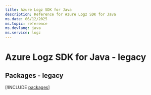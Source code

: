 ```yaml
---
title: Azure Logz SDK for Java
description: Reference for Azure Logz SDK for Java
ms.date: 06/12/2025
ms.topic: reference
ms.devlang: java
ms.service: logz
---
```

# Azure Logz SDK for Java - legacy
## Packages - legacy
[!INCLUDE [packages](logz-index.md)]